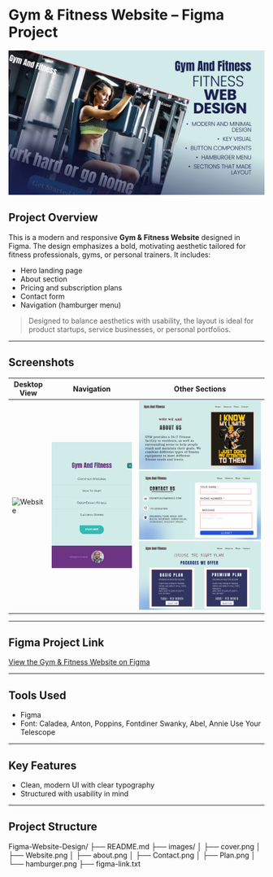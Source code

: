 # Gym & Fitness Website – Figma Project

![cover](images/cover.png)

## Project Overview

This is a modern and responsive **Gym & Fitness Website** designed in Figma. The design emphasizes a bold, motivating aesthetic tailored for fitness professionals, gyms, or personal trainers. It includes:

- Hero landing page
- About section
- Pricing and subscription plans
- Contact form
- Navigation (hamburger menu)

> Designed to balance aesthetics with usability, the layout is ideal for product startups, service businesses, or personal portfolios.

---

## Screenshots

| Desktop View | Navigation | Other Sections |
|--------------|-------------|----------------|
| ![Website](images/Website.png) | ![hamburger](images/hamburger.png) | ![about](images/about.png) <br> ![Contact](images/Contact.png) <br> ![Plan](images/Plan.png) |

---

## Figma Project Link

[View the Gym & Fitness Website on Figma](https://www.figma.com/proto/z8KHWOssWHiPfxxjg0yt9k/Gym---Fitness-Website?node-id=2222-19&t=DdRbgtLrFrj8Mb1s-0&scaling=min-zoom&content-scaling=fixed&page-id=0%3A1&starting-point-node-id=2222%3A19)
 
---

## Tools Used

- Figma
- Font: Caladea, Anton, Poppins, Fontdiner Swanky, Abel, Annie Use Your Telescope

---

## Key Features

- Clean, modern UI with clear typography
- Structured with usability in mind

---

## Project Structure

Figma-Website-Design/
├── README.md
├── images/
│ ├── cover.png
│ ├── Website.png
│ ├── about.png
│ ├── Contact.png
│ ├── Plan.png
│ └── hamburger.png
├── figma-link.txt
